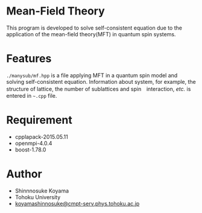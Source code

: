# Mean-Field Theory
This program is developed to solve self-consistent equation due to the application of the mean-field theory(MFT) in quantum spin systems.
 
# Features
`./manysub/mf.hpp` is a file applying MFT in a quantum spin model and solving self-consistent equation. Information about system, for example, the structure of lattice, the number of sublattices and spin　interaction, *etc.* is entered in `~.cpp` file.
 
# Requirement
* cpplapack-2015.05.11
* openmpi-4.0.4
* boost-1.78.0
 
# Author
* Shinnnosuke Koyama
* Tohoku University
* koyamashinnosuke@cmpt-serv.phys.tohoku.ac.jp
